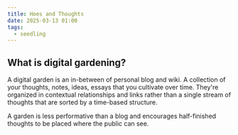 ```yaml
---
title: Hoes and Thoughts
date: 2025-03-13 01:00
tags:
  - seedling
---
```

## What is digital gardening?
A digital garden is an in-between of personal blog and wiki. A collection of your thoughts, notes, ideas, essays that you cultivate over time. They're organized in contextual relationships and links rather than a single stream of thoughts that are sorted by a time-based structure.

A garden is less performative than a blog and encourages half-finished thoughts to be placed where the public can see.
